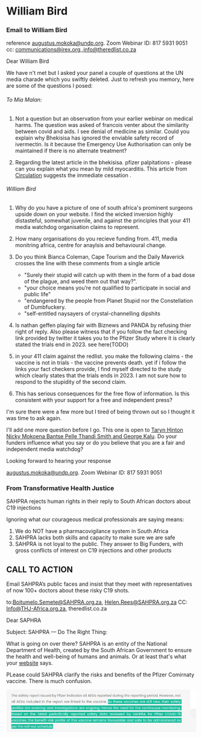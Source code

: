 # William Bird

### Email to William Bird
reference augustus.mokoka@undp.org. Zoom Webinar ID:   817 5931 9051
cc: communications@irex.org,,info@theredlist.co.za

Dear William Bird 

We have n't met but I asked your panel a couple of questions at the UN media charade which you swiftly deleted.  Just to refresh you memory, here are some of the questions I posed:

###### To Mia Malan:

1. Not a question but an observation from your earlier webinar
on medical harms. The question was asked of francois venter 
about the similarity between covid and aids. I see denial of 
medicine as similar. Could you explain why Bhekisisa has 
ignored the enviable safety record of ivermectin. 
Is it because the Emergency Use Authorisation can only be
maintained if there is no alternate treatment? 

2. Regarding the latest article in the bhekisisa. pfizer palpitations - please can you explain what you mean by mild myocarditis. This article from [Circulation][circ] suggests the immediate cessation .  

[circ]:https://www.ahajournals.org/doi/10.1161/circ.144.suppl_1.10712


###### William Bird

1. Why do you have a picture of one of south africa's prominent surgeons upside down on your website. I find the wicked inversion highly distasteful, somewhat juvenile, and against the principles that your 411 media watchdog organisation claims to represent.

2. How many organisations do you recieve funding from. 411, media monitring africa, centre for anaylsis and behavioural change.

3. Do you think Bianca Coleman, Cape Tourism and the Daily Maverick crosses the line with these comments from a single article

    - "Surely their stupid will catch up with them in the form of a bad dose of the plague, and weed them out that way?". 
    - "your choice means you’re not qualified to participate in social and public life"
    - "endangered by the people from Planet Stupid nor the Constellation of Dumbfuckery.
    - "self-entitled naysayers of crystal-channelling dipshits


4. Is nathan geffen playing fair with Biznews and PANDA by refusing thier right of reply. Also please witness that if you follow the fact checking link provided by twitter it takes you to the Pfizer Study where it is clearly stated the trials end in 2023. see here(TODO)

5. in your 411 claim against the redlist. you make the following claims
        - the vaccine is not in trials
        - the vaccine prevents death. 
yet if i follow the links your fact checkers provide, I find myself directed to the study which clearly states that the trials ends in 2023. I am not sure how to respond to the stupidity of the second claim.      

6. This has serious consequences for the free flow of information. Is this consistent with your support for a free and independent press?

I'm sure there were a few more but I tired of being thrown out so I thought it was time to ask again. 

I'll add one more question before I go. This one is open to [Taryn Hinton Nicky Mokoena Bantse Pelle Thandi Smith and George Kalu](https://mediamonitoringafrica.org/our-people/). 
Do your funders influence what you say or do you believe that you are a fair and independent media watchdog? 

Looking forward to hearing your response


augustus.mokoka@undp.org. Zoom Webinar ID:   817 5931 9051


### From Transformative Health Justice

SAHPRA rejects human rights in their reply to South African doctors about C19 injections 

Ignoring what our courageous medical professionals are saying means: 

1. We do NOT have a pharmacovigilance system in South Africa 
2. SAHPRA lacks both skills and capacity to make sure we are safe 
3. SAHPRA is not loyal to the public. They answer to Big Funders, with gross conflicts of interest on C19 injections and other products

## CALL TO ACTION 

Email SAHPRA’s public faces and insist that they meet with representatives of now 100+ doctors about these risky C19 shots. 


to:Boitumelo.Semete@SAHPRA.org.za, Helen.Rees@SAHPRA.org.za 
CC: Info@THJ-Africa.org.za, theredlist.co.za

Dear SAPHRA

Subject: SAHPRA — Do The Right Thing: 

What is going on over there? SAHPRA is an entity of the National Department of Health, created by the South African Government to ensure the health and well-being of humans and animals. Or at least that's what your [website](https://www.sahpra.org.za/who-we-are/) says.

PLease could SAHPRA clarify the risks and benefits of the Pfizer Comirnaty vaccine. There is much confusion. 

![Lies,Lies,Lies](img/notsafe.png)
